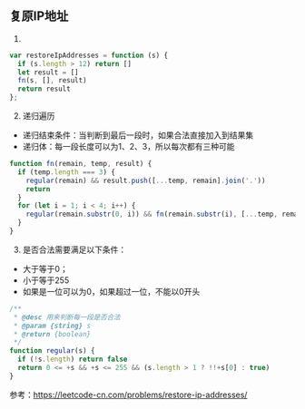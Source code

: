 ## 复原IP地址

1. 
  ```js
  var restoreIpAddresses = function (s) {
    if (s.length > 12) return []
    let result = []
    fn(s, [], result)
    return result
  };
  ```

2. 递归遍历
  - 递归结束条件：当判断到最后一段时，如果合法直接加入到结果集
  - 递归体：每一段长度可以为1、2、3，所以每次都有三种可能
  ```js
  function fn(remain, temp, result) {
    if (temp.length === 3) {
      regular(remain) && result.push([...temp, remain].join('.'))
      return
    }
    for (let i = 1; i < 4; i++) {
      regular(remain.substr(0, i)) && fn(remain.substr(i), [...temp, remain.substr(0, i)], result)
    }
  }
  ```

3. 是否合法需要满足以下条件：
  - 大于等于0；
  - 小于等于255
  - 如果是一位可以为0，如果超过一位，不能以0开头
  
  ```js
  /**
   * @desc 用来判断每一段是否合法
   * @param {string} s
   * @return {boolean}
   */
  function regular(s) {
    if (!s.length) return false
    return 0 <= +s && +s <= 255 && (s.length > 1 ? !!+s[0] : true)
  }
  ```

参考：https://leetcode-cn.com/problems/restore-ip-addresses/